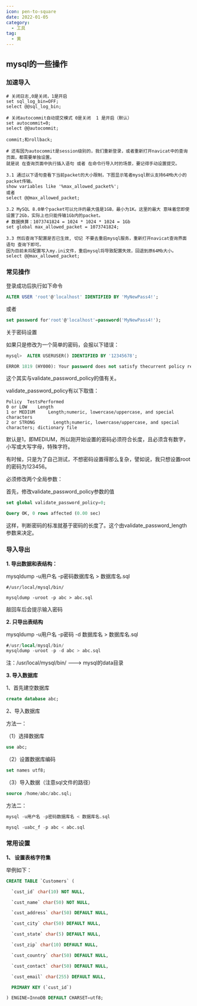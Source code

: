 ```yaml
---
icon: pen-to-square
date: 2022-01-05
category:
  - 工具
tag:
  - 黄
---
```


## mysql的一些操作

### 加速导入
```text
# 关闭日志,0是关闭，1是开启
set sql_log_bin=OFF;
select @@sql_log_bin;

# 关闭autocommit自动提交模式 0是关闭  1 是开启（默认）
set autocommit=0;
select @@autocommit;

commit;和rollback;

# 还有因为autocommit是session级别的，我们重新登录，或者重新打开navicat中的查询页面，都需要单独设置。
就是说 在查询页面中执行插入语句 或者 在命令行导入时的场景，要记得手动设置提交。
```

```text
3.1 通过以下语句查看下当前packet的大小限制，下图显示笔者mysql默认支持64Mb大小的packet传输。
show variables like '%max_allowed_packet%';
或者
select @@max_allowed_packet;

3.2 MySQL 8.0单个packet可以允许的最大值是1GB，最小为1K。这里的最大 意味着您即使设置了2Gb，实际上也只能传输1Gb内的packet。 
# 数据换算：1073741824 = 1024 * 1024 * 1024 = 1Gb
set global max_allowed_packet = 1073741824;

3.3 然后查询下配置是否已生效, 切记 不要去重启mysql服务，重新打开navicat查询界面语句 查询下即可。
因为目前未将配置写入my.ini文件，重启mysql将导致配置失效，回退到原64Mb大小。
select @@max_allowed_packet;
```

### 常见操作

登录成功后执行如下命令

```sql
ALTER USER 'root'@'localhost' IDENTIFIED BY 'MyNewPass4!';
```

或者

```sql
set password for'root'@'localhost'=password('MyNewPass4!');
```

关于密码设置

如果只是修改为一个简单的密码，会报以下错误：

```sql
mysql>  ALTER USERUSER() IDENTIFIED BY '12345678';
```

```sql
ERROR 1819 (HY000): Your password does not satisfy thecurrent policy requirements
```

这个其实与validate_password_policy的值有关。

validate_password_policy有以下取值：

```plain
Policy  TestsPerformed
0 or LOW    Length
1 or MEDIUM     Length;numeric, lowercase/uppercase, and special characters
2 or STRONG       Length;numeric, lowercase/uppercase, and special characters; dictionary file
```

默认是1，即MEDIUM，所以刚开始设置的密码必须符合长度，且必须含有数字，小写或大写字母，特殊字符。

有时候，只是为了自己测试，不想密码设置得那么复杂，譬如说，我只想设置root的密码为123456。

必须修改两个全局参数：

首先，修改validate_password_policy参数的值

```sql
set global validate_password_policy=0;

Query OK, 0 rows affected (0.00 sec)
```

这样，判断密码的标准就基于密码的长度了。这个由validate_password_length参数来决定。

### 导入导出

**1.    导出数据和表结构：**

mysqldump -u用户名 -p密码数据库名 > 数据库名.sql

```plain
#/usr/local/mysql/bin/  

mysqldump -uroot -p abc > abc.sql
```

敲回车后会提示输入密码

**2.    只导出表结构**

mysqldump -u用户名 -p密码 -d 数据库名 > 数据库名.sql

```sql
#/usr/local/mysql/bin/
mysqldump -uroot -p -d abc > abc.sql
```

注：/usr/local/mysql/bin/ ---> mysql的data目录

**3.    导入数据库**

1、首先建空数据库

```sql
create database abc;
```

2、导入数据库

方法一：

（1）选择数据库

```sql
use abc;
```

（2）设置数据库编码

```sql
set names utf8;
```

（3）导入数据（注意sql文件的路径）

```sql
source /home/abc/abc.sql;
```

方法二：

```sql
mysql -u用户名 -p密码数据库名 < 数据库名.sql

mysql -uabc_f -p abc < abc.sql
```

### 常用设置

**1、 设置表格字符集**

举例如下：

```sql
CREATE TABLE `Customers` (

  `cust_id` char(10) NOT NULL,

  `cust_name` char(50) NOT NULL,

  `cust_address` char(50) DEFAULT NULL,

  `cust_city` char(50) DEFAULT NULL,

  `cust_state` char(5) DEFAULT NULL,

  `cust_zip` char(10) DEFAULT NULL,

  `cust_country` char(50) DEFAULT NULL,

  `cust_contact` char(50) DEFAULT NULL,

  `cust_email` char(255) DEFAULT NULL,

  PRIMARY KEY (`cust_id`)

) ENGINE=InnoDB DEFAULT CHARSET=utf8;
```

